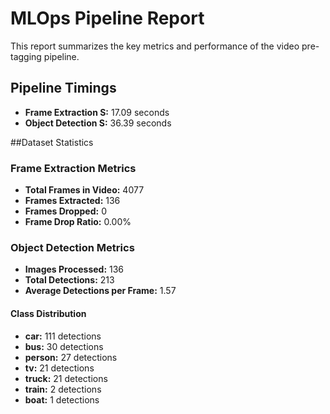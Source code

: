 # MLOps Pipeline Report

This report summarizes the key metrics and performance of the video pre-tagging pipeline.

## Pipeline Timings
- **Frame Extraction S:** 17.09 seconds
- **Object Detection S:** 36.39 seconds

##Dataset Statistics
### Frame Extraction Metrics
- **Total Frames in Video:** 4077
- **Frames Extracted:** 136
- **Frames Dropped:** 0
- **Frame Drop Ratio:** 0.00%

### Object Detection Metrics
- **Images Processed:** 136
- **Total Detections:** 213
- **Average Detections per Frame:** 1.57

#### Class Distribution
- **car:** 111 detections
- **bus:** 30 detections
- **person:** 27 detections
- **tv:** 21 detections
- **truck:** 21 detections
- **train:** 2 detections
- **boat:** 1 detections

